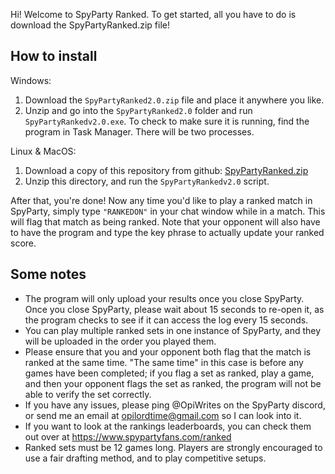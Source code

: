 Hi! Welcome to SpyParty Ranked. To get started, all you have to do is download the SpyPartyRanked.zip file!

## How to install

Windows:
1. Download the `SpyPartyRanked2.0.zip` file and place it anywhere you like.
2. Unzip and go into the `SpyPartyRanked2.0` folder and run `SpyPartyRankedv2.0.exe`. To check to make sure it is running, find the program in Task Manager. There will be two processes.

Linux & MacOS:
1. Download a copy of this repository from github: [SpyPartyRanked.zip](https://github.com/OpiWrites/SpyPartyRanked/archive/refs/heads/master.zip)
2. Unzip this directory, and run the `SpyPartyRankedv2.0` script.

After that, you're done! Now any time you'd like to play a ranked match in SpyParty, simply type `"RANKEDON"` in your chat window while in a match. This will flag that match as being ranked. Note that your opponent will also have to have the program and type the key phrase to actually update your ranked score.

## Some notes
* The program will only upload your results once you close SpyParty. Once you close SpyParty, please wait about 15 seconds to re-open it, as the program checks to see if it can access the log every 15 seconds.
* You can play multiple ranked sets in one instance of SpyParty, and they will be uploaded in the order you played them.
* Please ensure that you and your opponent both flag that the match is ranked at the same time. "The same time" in this case is before any games have been completed; if you flag a set as ranked, play a game, and then your opponent flags the set as ranked, the program will not be able to verify the set correctly.
* If you have any issues, please ping @OpiWrites on the SpyParty discord, or send me an email at opilordtime@gmail.com so I can look into it.
* If you want to look at the rankings leaderboards, you can check them out over at https://www.spypartyfans.com/ranked
* Ranked sets must be 12 games long. Players are strongly encouraged to use a fair drafting method, and to play competitive setups.
